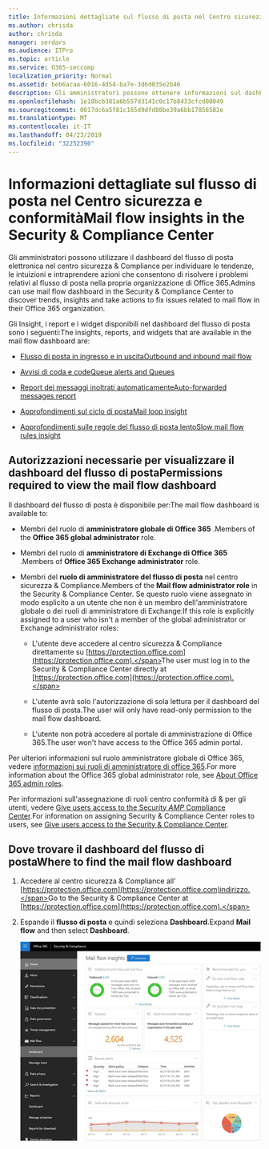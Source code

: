 ```yaml
---
title: Informazioni dettagliate sul flusso di posta nel Centro sicurezza e conformità
ms.author: chrisda
author: chrisda
manager: serdars
ms.audience: ITPro
ms.topic: article
ms.service: O365-seccomp
localization_priority: Normal
ms.assetid: beb6acaa-6016-4d54-ba7e-3d6d035e2b46
description: Gli amministratori possono ottenere informazioni sul dashboard del flusso di posta elettronica nel centro sicurezza & Compliance.
ms.openlocfilehash: 1e18bcb381a6b557d3141c0c17b8433cfcd00049
ms.sourcegitcommit: 0017dc6a5f81c165d9dfd88be39a6bb17856582e
ms.translationtype: MT
ms.contentlocale: it-IT
ms.lasthandoff: 04/23/2019
ms.locfileid: "32252390"
---
```

# <a name="mail-flow-insights-in-the-security--compliance-center"></a><span data-ttu-id="3d20d-103">Informazioni dettagliate sul flusso di posta nel Centro sicurezza e conformità</span><span class="sxs-lookup"><span data-stu-id="3d20d-103">Mail flow insights in the Security & Compliance Center</span></span>

<span data-ttu-id="3d20d-104">Gli amministratori possono utilizzare il dashboard del flusso di posta elettronica nel centro sicurezza & Compliance per individuare le tendenze, le intuizioni e intraprendere azioni che consentono di risolvere i problemi relativi al flusso di posta nella propria organizzazione di Office 365.</span><span class="sxs-lookup"><span data-stu-id="3d20d-104">Admins can use mail flow dashboard in the Security & Compliance Center to discover trends, insights and take actions to fix issues related to mail flow in their Office 365 organization.</span></span>

<span data-ttu-id="3d20d-105">Gli Insight, i report e i widget disponibili nel dashboard del flusso di posta sono i seguenti:</span><span class="sxs-lookup"><span data-stu-id="3d20d-105">The insights, reports, and widgets that are available in the mail flow dashboard are:</span></span>

- [<span data-ttu-id="3d20d-106">Flusso di posta in ingresso e in uscita</span><span class="sxs-lookup"><span data-stu-id="3d20d-106">Outbound and inbound mail flow</span></span>](mfi-outbound-and-inbound-mail-flow.md)

- [<span data-ttu-id="3d20d-107">Avvisi di coda e code</span><span class="sxs-lookup"><span data-stu-id="3d20d-107">Queue alerts and Queues</span></span>](mfi-queue-alerts-and-queues.md)

- [<span data-ttu-id="3d20d-108">Report dei messaggi inoltrati automaticamente</span><span class="sxs-lookup"><span data-stu-id="3d20d-108">Auto-forwarded messages report</span></span>](mfi-auto-forwarded-messages-report.md)

- [<span data-ttu-id="3d20d-109">Approfondimenti sul ciclo di posta</span><span class="sxs-lookup"><span data-stu-id="3d20d-109">Mail loop insight</span></span>](mfi-mail-loop-insight.md)

- [<span data-ttu-id="3d20d-110">Approfondimenti sulle regole del flusso di posta lento</span><span class="sxs-lookup"><span data-stu-id="3d20d-110">Slow mail flow rules insight</span></span>](mfi-slow-mail-flow-rules-insight.md)

## <a name="permissions-required-to-view-the-mail-flow-dashboard"></a><span data-ttu-id="3d20d-111">Autorizzazioni necessarie per visualizzare il dashboard del flusso di posta</span><span class="sxs-lookup"><span data-stu-id="3d20d-111">Permissions required to view the mail flow dashboard</span></span>

<span data-ttu-id="3d20d-112">Il dashboard del flusso di posta è disponibile per:</span><span class="sxs-lookup"><span data-stu-id="3d20d-112">The mail flow dashboard is available to:</span></span>

- <span data-ttu-id="3d20d-113">Membri del ruolo di **amministratore globale di Office 365** .</span><span class="sxs-lookup"><span data-stu-id="3d20d-113">Members of the **Office 365 global administrator** role.</span></span>

- <span data-ttu-id="3d20d-114">Membri del ruolo di **amministratore di Exchange di Office 365** .</span><span class="sxs-lookup"><span data-stu-id="3d20d-114">Members of **Office 365 Exchange administrator** role.</span></span>

- <span data-ttu-id="3d20d-115">Membri del **ruolo di amministratore del flusso di posta** nel centro sicurezza & Compliance.</span><span class="sxs-lookup"><span data-stu-id="3d20d-115">Members of the **Mail flow administrator role** in the Security & Compliance Center.</span></span> <span data-ttu-id="3d20d-116">Se questo ruolo viene assegnato in modo esplicito a un utente che non è un membro dell'amministratore globale o dei ruoli di amministratore di Exchange:</span><span class="sxs-lookup"><span data-stu-id="3d20d-116">If this role is explicitly assigned to a user who isn't a member of the global administrator or Exchange administrator roles:</span></span>

  - <span data-ttu-id="3d20d-117">L'utente deve accedere al centro sicurezza & Compliance direttamente su [https://protection.office.com](https://protection.office.com).</span><span class="sxs-lookup"><span data-stu-id="3d20d-117">The user must log in to the Security & Compliance Center directly at [https://protection.office.com](https://protection.office.com).</span></span>

  - <span data-ttu-id="3d20d-118">L'utente avrà solo l'autorizzazione di sola lettura per il dashboard del flusso di posta.</span><span class="sxs-lookup"><span data-stu-id="3d20d-118">The user will only have read-only permission to the mail flow dashboard.</span></span>

  - <span data-ttu-id="3d20d-119">L'utente non potrà accedere al portale di amministrazione di Office 365.</span><span class="sxs-lookup"><span data-stu-id="3d20d-119">The user won't have access to the Office 365 admin portal.</span></span>

<span data-ttu-id="3d20d-120">Per ulteriori informazioni sul ruolo amministratore globale di Office 365, vedere [informazioni sui ruoli di amministratore di office 365](https://support.office.com/article/da585eea-f576-4f55-a1e0-87090b6aaa9d).</span><span class="sxs-lookup"><span data-stu-id="3d20d-120">For more information about the Office 365 global administrator role, see [About Office 365 admin roles](https://support.office.com/article/da585eea-f576-4f55-a1e0-87090b6aaa9d).</span></span>

<span data-ttu-id="3d20d-121">Per informazioni sull'assegnazione di ruoli centro conformità di & per gli utenti, vedere [Give users access to the Security _AMP_ Compliance Center](https://support.office.com/article/2cfce2c8-20c5-47f9-afc4-24b059c1bd76).</span><span class="sxs-lookup"><span data-stu-id="3d20d-121">For information on assigning Security & Compliance Center roles to users, see [Give users access to the Security & Compliance Center](https://support.office.com/article/2cfce2c8-20c5-47f9-afc4-24b059c1bd76).</span></span>

## <a name="where-to-find-the-mail-flow-dashboard"></a><span data-ttu-id="3d20d-122">Dove trovare il dashboard del flusso di posta</span><span class="sxs-lookup"><span data-stu-id="3d20d-122">Where to find the mail flow dashboard</span></span>

1. <span data-ttu-id="3d20d-123">Accedere al centro sicurezza & Compliance all' [https://protection.office.com](https://protection.office.com)indirizzo.</span><span class="sxs-lookup"><span data-stu-id="3d20d-123">Go to the Security & Compliance Center at [https://protection.office.com](https://protection.office.com).</span></span>

2. <span data-ttu-id="3d20d-124">Espande il **flusso di posta** e quindi seleziona **Dashboard**.</span><span class="sxs-lookup"><span data-stu-id="3d20d-124">Expand **Mail flow** and then select **Dashboard**.</span></span>

   ![Dashboard del flusso di posta nel centro conformità & sicurezza di Office 365](media/f32f5c0a-ea32-4e47-a477-d070405d4ae8.png)
